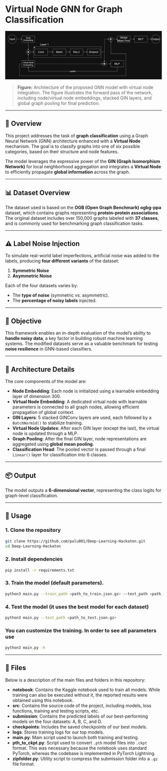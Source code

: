 # Virtual Node GNN for Graph Classification

![Model Architecture](./images/OurNet.png)

> **Figure:** Architecture of the proposed GNN model with virtual node integration. The figure illustrates the forward pass of the network, including node/virtual node embeddings, stacked GIN layers, and global graph pooling for final prediction.

---

## 🧠 Overview

This project addresses the task of **graph classification** using a Graph Neural Network (GNN) architecture enhanced with a **Virtual Node** mechanism. The goal is to classify graphs into one of six possible categories, based on their structure and node features.

The model leverages the expressive power of the **GIN (Graph Isomorphism Network)** for local neighborhood aggregation and integrates a **Virtual Node** to efficiently propagate **global information** across the graph.

---

## 📊 Dataset Overview

The dataset used is based on the **OGB (Open Graph Benchmark) ogbg-ppa** dataset, which contains graphs representing **protein-protein associations**. The original dataset includes over 150,000 graphs labeled with **37 classes**, and is commonly used for benchmarking graph classification tasks.

---

## ⚠️ Label Noise Injection

To simulate real-world label imperfections, artificial noise was added to the labels, producing **four different variants** of the dataset:

1. **Symmetric Noise**
2. **Asymmetric Noise**

Each of the four datasets varies by:
- The **type of noise** (symmetric vs. asymmetric).
- The **percentage of noisy labels** injected.

---

## 🎯 Objective

This framework enables an in-depth evaluation of the model’s ability to **handle noisy data**, a key factor in building robust machine learning systems. The modified datasets serve as a valuable benchmark for testing **noise resilience** in GNN-based classifiers.

---

## 🧱 Architecture Details

The core components of the model are:

- **Node Embedding**: Each node is initialized using a learnable embedding layer of dimension 300.
- **Virtual Node Embedding**: A dedicated virtual node with learnable parameters is connected to all graph nodes, allowing efficient propagation of global context.
- **GIN Layers**: 5 stacked GINConv layers are used, each followed by a `BatchNorm1d()` to stabilize training.
- **Virtual Node Updates**: After each GIN layer (except the last), the virtual node is updated through a MLP.
- **Graph Pooling**: After the final GIN layer, node representations are aggregated using **global mean pooling**.
- **Classification Head**: The pooled vector is passed through a final `Linear()` layer for classification into 6 classes.

---

## 📦 Output

The model outputs a **6-dimensional vector**, representing the class logits for graph-level classification.

---

## 🧪 Usage

### 1. Clone the repository

```bash
git clone https://github.com/palu001/Deep-Learning-Hackaton.git
cd Deep-Learning-Hackaton
```
### 2. Install dependencies
```bash
pip install -r requirements.txt
```

### 3. Train the model (default parameters).
```bash
python3 main.py --train_path <path_to_train.json.gz> --test_path <path_to_test.json.gz>
```

### 4. Test the model (it uses the best model for each dataset)
```bash
python3 main.py --test_path <path_to_test.json.gz>
```

### You can customize the training. In order to see all parameters use
```bash
python3 main.py -h
```

---

## 📁 Files

Below is a description of the main files and folders in this repository:

- **notebook**: Contains the Kaggle notebook used to train all models. While training can also be executed without it, the reported results were obtained using this notebook.
- **src**: Contains the source code of the project, including models, loss functions, training and testing scripts, etc.
- **submission**: Contains the predicted labels of our best-performing models on the four datasets: A, B, C, and D.
- **checkpoints**: Includes the saved checkpoints of our best models.
- **logs**: Stores training logs for our top models.
- **main.py**: Main script used to launch both training and testing.
- **pth_to_ckpt.py**: Script used to convert `.pth` model files into `.ckpt` format. This was necessary because the notebook uses standard PyTorch, whereas the codebase is implemented in PyTorch Lightning.
- **zipfolder.py**: Utility script to compress the submission folder into a `.gz` file format.



